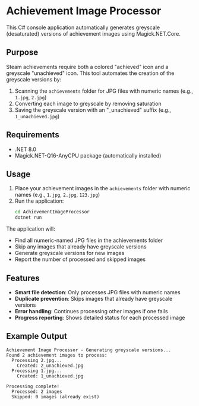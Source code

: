 # Achievement Image Processor

This C# console application automatically generates greyscale (desaturated) versions of achievement images using Magick.NET.Core.

## Purpose

Steam achievements require both a colored "achieved" icon and a greyscale "unachieved" icon. This tool automates the creation of the greyscale versions by:

1. Scanning the `achievements` folder for JPG files with numeric names (e.g., `1.jpg`, `2.jpg`)
2. Converting each image to greyscale by removing saturation
3. Saving the greyscale version with an "_unachieved" suffix (e.g., `1_unachieved.jpg`)

## Requirements

- .NET 8.0
- Magick.NET-Q16-AnyCPU package (automatically installed)

## Usage

1. Place your achievement images in the `achievements` folder with numeric names (e.g., `1.jpg`, `2.jpg`, `123.jpg`)
2. Run the application:
   ```bash
   cd AchievementImageProcessor
   dotnet run
   ```

The application will:
- Find all numeric-named JPG files in the achievements folder
- Skip any images that already have greyscale versions
- Generate greyscale versions for new images
- Report the number of processed and skipped images

## Features

- **Smart file detection**: Only processes JPG files with numeric names
- **Duplicate prevention**: Skips images that already have greyscale versions
- **Error handling**: Continues processing other images if one fails
- **Progress reporting**: Shows detailed status for each processed image

## Example Output

```
Achievement Image Processor - Generating greyscale versions...
Found 2 achievement images to process:
  Processing 2.jpg...
    Created: 2_unachieved.jpg
  Processing 1.jpg...
    Created: 1_unachieved.jpg

Processing complete!
  Processed: 2 images
  Skipped: 0 images (already exist)
```
